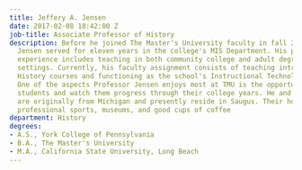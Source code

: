 ```yaml
---
title: Jeffery A. Jensen
date: 2017-02-08 18:42:00 Z
job-title: Associate Professor of History
description: Before he joined The Master's University faculty in fall 2000, Professor
  Jensen served for eleven years in the college's MIS Department. His previous instructional
  experience includes teaching in both community college and adult degree- completion
  settings. Currently, his faculty assignment consists of teaching introductory World
  History courses and functioning as the school's Instructional Technology Coordinator.
  One of the aspects Professor Jensen enjoys most at TMU is the opportunity to meet
  students and watch them progress through their college years. He and his wife, Linda,
  are originally from Michigan and presently reside in Saugus. Their hobbies include
  professional sports, museums, and good cups of coffee
department: History
degrees:
- A.S., York College of Pennsylvania
- B.A., The Master's University
- M.A., California State University, Long Beach
---
```

